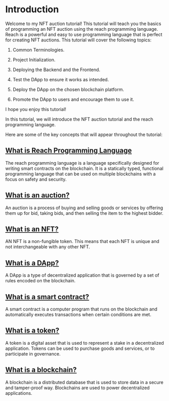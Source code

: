 # Introduction

Welcome to my NFT auction tutorial! This tutorial will teach you the basics of programming an NFT auction using the reach programming language. Reach is a powerful and easy to use programming language that is perfect for creating NFT auctions. This tutorial will cover the following topics:

1. Common Terminologies.

1. Project Initialization.

3. Deploying the Backend and the Frontend.

4. Test the DApp to ensure it works as intended.

5. Deploy the DApp on the chosen blockchain platform.

6. Promote the DApp to users and encourage them to use it.

I hope you enjoy this tutorial!

In this tutorial, we will introduce the NFT auction tutorial and the reach programming language.

Here are some of the key concepts that will appear throughout the tutorial:

## [What is Reach Programming Language](https://docs.reach.sh/rsh/)

The reach programming language is a language specifically designed for writing smart contracts on the blockchain. It is a statically typed, functional programming language that can be used on multiple blockchains with a focus on safety and security. 

## [What is an auction?]()

An auction is a process of buying and selling goods or services by offering them up for bid, taking bids, and then selling the item to the highest bidder.

## [What is an NFT?]()
AN NFT is a non-fungible token. This means that each NFT is unique and not interchangeable with any other NFT.

## [What is a DApp?]()

 A DApp is a type of decentralized application that is governed by a set of rules encoded on the blockchain.

## [What is a smart contract?]()

A smart contract is a computer program that runs on the blockchain and automatically executes transactions when certain conditions are met.

## [What is a token?]()

A token is a digital asset that is used to represent a stake in a decentralized application. Tokens can be used to purchase goods and services, or to participate in governance.

## [What is a blockchain?]()

A blockchain is a distributed database that is used to store data in a secure and tamper-proof way. Blockchains are used to power decentralized applications.